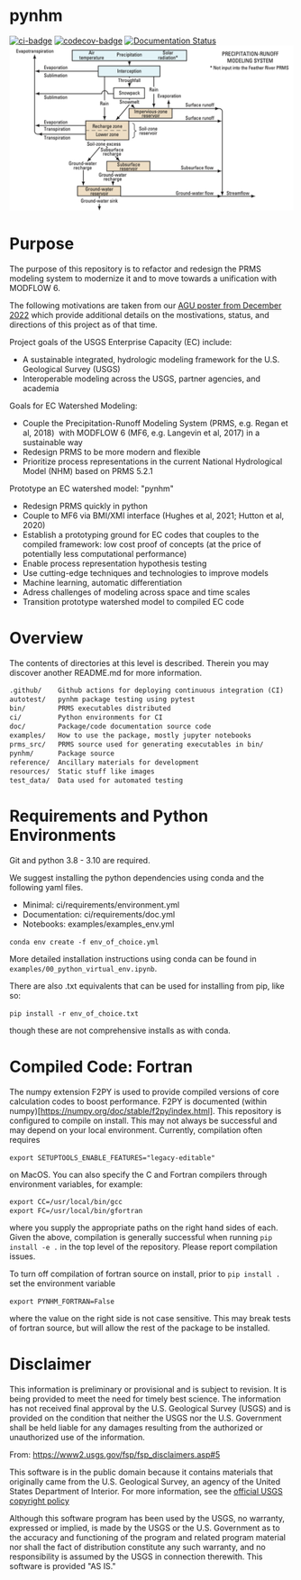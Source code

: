 # pynhm
[![ci-badge](https://github.com/ec-usgs/pynhm/workflows/CI/badge.svg?branch=main)](https://github.com/ec-usgs/pynhm/actions?query=workflow%3ACI)
[![codecov-badge](https://codecov.io/gh/ec-usgs/pynhm/branch/main/graph/badge.svg)](https://codecov.io/gh/ec-usgs/pynhm)
[![Documentation Status](https://readthedocs.org/projects/pynhm/badge/?version=latest)](https://pynhm.readthedocs.io/en/latest/?badge=latest)
<img src="https://raw.githubusercontent.com/ec-usgs/pynhm/main/resources/images/prms_flow.png" alt="prms_flow" style="width:50;height:20">

Purpose
=========
The purpose of this repository is to refactor and redesign the PRMS modeling system to modernize it and to move towards a unification with
MODFLOW 6.

The following motivations are taken from our [AGU poster from December 2022](https://agu2022fallmeeting-agu.ipostersessions.com/default.aspx?s=05-E1-C6-40-DF-0D-4D-C7-4E-DE-D2-61-02-05-8F-0A)
which provide additional details on the mostivations, status, and directions of this project as of that time.


Project goals of the USGS Enterprise Capacity (EC) include:
  * A sustainable integrated, hydrologic modeling framework for the U.S. Geological Survey (USGS)
  * Interoperable modeling across the USGS, partner agencies, and academia

Goals for EC Watershed Modeling:
  * Couple the Precipitation-Runoff Modeling System (PRMS, e.g. Regan et al, 2018)  with MODFLOW 6 (MF6, e.g. Langevin et al, 2017) in a sustainable way
  * Redesign PRMS to be more modern and flexible
  * Prioritize process representations in the current National Hydrological Model (NHM) based on PRMS 5.2.1

Prototype an EC watershed model: "pynhm"
  * Redesign PRMS quickly in python
  * Couple to MF6 via BMI/XMI interface (Hughes et al, 2021; Hutton et al, 2020) 
  * Establish a prototyping ground for EC codes that couples to the compiled framework: low cost proof of concepts (at the price of potentially less computational performance) 
  * Enable process representation hypothesis testing 
  * Use cutting-edge techniques and technologies to improve models
  * Machine learning, automatic differentiation
  * Adress challenges of modeling across space and time scales
  * Transition prototype watershed model to compiled EC code


Overview
==========
The contents of directories at this level is described. Therein you may discover another README.md for more information.

```
.github/    Github actions for deploying continuous integration (CI)
autotest/   pynhm package testing using pytest
bin/        PRMS executables distributed
ci/         Python environments for CI
doc/        Package/code documentation source code
examples/   How to use the package, mostly jupyter notebooks
prms_src/   PRMS source used for generating executables in bin/
pynhm/      Package source
reference/  Ancillary materials for development
resources/  Static stuff like images
test_data/  Data used for automated testing
```


Requirements and Python Environments
====================================
Git and python 3.8 - 3.10 are required.

We suggest installing the python dependencies using conda and the following yaml files.

* Minimal: ci/requirements/environment.yml
* Documentation: ci/requirements/doc.yml
* Notebooks: examples/examples_env.yml

```conda env create -f env_of_choice.yml```

More detailed installation instructions using conda can be found in `examples/00_python_virtual_env.ipynb`.

There are also .txt equivalents that can be used for installing from pip, like so:

```pip install -r env_of_choice.txt```

though these are not comprehensive installs as with conda.


Compiled Code: Fortran
=============
The numpy extension F2PY is used to provide compiled versions of core calculation codes to boost performance. F2PY is documented (within numpy)[https://numpy.org/doc/stable/f2py/index.html]. This repository is configured to compile on install. This may not always be successful and may depend on your local environment. Currently, compilation often requires

`export SETUPTOOLS_ENABLE_FEATURES="legacy-editable"`

on MacOS. You can also specify the C and Fortran compilers through environment variables, for example:

```
export CC=/usr/local/bin/gcc
export FC=/usr/local/bin/gfortran
```

where you supply the appropriate paths on the right hand sides of each. Given the above, compilation is generally successful when running `pip install -e .` in the top level of the repository. Please report compilation issues.

To turn off compilation of fortran source on install, prior to `pip install .` set the environment variable

`export PYNHM_FORTRAN=False`

where the value on the right side is not case sensitive. This may break tests of fortran source, but will allow the rest of the package to be installed.

Disclaimer
==========

This information is preliminary or provisional and is subject to revision. It is being provided to meet the need for timely best science. The information has not received final approval by the U.S. Geological Survey (USGS) and is provided on the condition that neither the USGS nor the U.S. Government shall be held liable for any damages resulting from the authorized or unauthorized use of the information.

From: https://www2.usgs.gov/fsp/fsp_disclaimers.asp#5

This software is in the public domain because it contains materials that originally came from the U.S. Geological Survey, an agency of the United States Department of Interior. For more information, see the [official USGS copyright policy](https://www.usgs.gov/information-policies-and-instructions/copyrights-and-credits "official USGS copyright policy")

Although this software program has been used by the USGS, no warranty, expressed or implied, is made by the USGS or the U.S. Government as to the accuracy and functioning of the program and related program material nor shall the fact of distribution constitute any such warranty, and no responsibility is assumed by the USGS in connection therewith.
This software is provided "AS IS."
